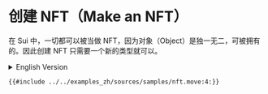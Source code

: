 # 创建 NFT（Make an NFT）

在 Sui 中，一切都可以被当做 NFT，因为对象（Object）是独一无二，可被拥有的。因此创建 NFT 只需要一个新的类型就可以。

<details>
<summary>English Version</summary>

In Sui, everything is an NFT - Objects are unique, non-fungible and owned. So technically, a simple type publishing is enough.

</details>

```move
{{#include ../../examples_zh/sources/samples/nft.move:4:}}
```